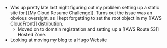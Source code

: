 - Was up pretty late last night figuring out my problem setting up a static site for [[My Cloud Resume Challenge]]. Turns out the issue was an obvious oversight, as I kept forgetting to set the root object in my [[AWS CloudFront]] distribution. 
	- Moved on to domain registration and setting up a [[AWS Route 53]] Hosted Zone. 
- Looking at moving my blog to a Hugo Website
